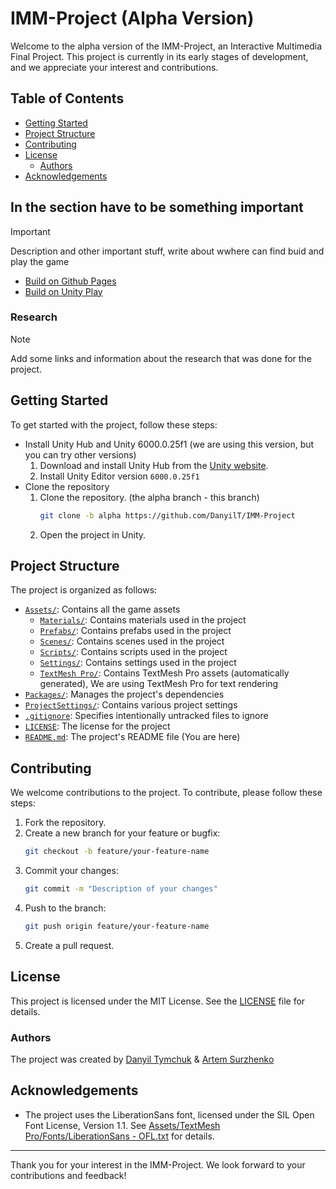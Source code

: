 # IMM-Project (Alpha Version)

Welcome to the alpha version of the IMM-Project, an Interactive Multimedia Final Project. This project is currently in its early stages of development, and we appreciate your interest and contributions.

## Table of Contents

- [Getting Started](#getting-started)
- [Project Structure](#project-structure)
- [Contributing](#contributing)
- [License](#license)
    - [Authors](#authors)
- [Acknowledgements](#acknowledgements)

## In the section have to be something important

> [!IMPORTANT]
> Description and other important stuff, write about wwhere can find buid and play the game
> - [Build on Github Pages](https://danyilt.github.io/IMM-Project/WebGL%20Build/Alpha)
> - [Build on Unity Play](https://play.unity.com/en/games/be8af042-a14e-4193-aecf-f13a0b93ce2f/imm-project-alpha)

### Research

> [!NOTE]
> Add some links and information about the research that was done for the project.

## Getting Started

To get started with the project, follow these steps:

- Install Unity Hub and Unity 6000.0.25f1 (we are using this version, but you can try other versions)
    1. Download and install Unity Hub from the [Unity website](https://unity3d.com/get-unity/download).
    2. Install Unity Editor version `6000.0.25f1`
- Clone the repository
    1. Clone the repository. (the alpha branch - this branch)
        ```sh
        git clone -b alpha https://github.com/DanyilT/IMM-Project
        ```
    2. Open the project in Unity.

## Project Structure

The project is organized as follows:

- [`Assets/`](Assets/): Contains all the game assets
    - [`Materials/`](Assets/Materials/): Contains materials used in the project
    - [`Prefabs/`](Assets/Prefabs/): Contains prefabs used in the project
    - [`Scenes/`](Assets/Scenes/): Contains scenes used in the project
    - [`Scripts/`](Assets/Scripts/): Contains scripts used in the project
    - [`Settings/`](Assets/Settings/): Contains settings used in the project
    - [`TextMesh Pro/`](Assets/TextMesh%20Pro/): Contains TextMesh Pro assets (automatically generated), We are using TextMesh Pro for text rendering
- [`Packages/`](Packages/): Manages the project's dependencies
- [`ProjectSettings/`](ProjectSettings/): Contains various project settings
- [`.gitignore`](.gitignore): Specifies intentionally untracked files to ignore
- [`LICENSE`](LICENSE): The license for the project
- [`README.md`](README.md): The project's README file (You are here)

## Contributing

We welcome contributions to the project. To contribute, please follow these steps:

1. Fork the repository.
2. Create a new branch for your feature or bugfix:
    ```sh
    git checkout -b feature/your-feature-name
    ```
3. Commit your changes:
    ```sh
    git commit -m "Description of your changes"
    ```
4. Push to the branch:
    ```sh
    git push origin feature/your-feature-name
    ```
5. Create a pull request.

## License

This project is licensed under the MIT License. See the [LICENSE](LICENSE) file for details.

### Authors

The project was created by [Danyil Tymchuk](https://github.com/DanyilT) & [Artem Surzhenko](https://github.com/artemsa223)

## Acknowledgements

- The project uses the LiberationSans font, licensed under the SIL Open Font License, Version 1.1. See [Assets/TextMesh Pro/Fonts/LiberationSans - OFL.txt](Assets/TextMesh%20Pro/Fonts/LiberationSans%20-%20OFL.txt) for details.

---
Thank you for your interest in the IMM-Project. We look forward to your contributions and feedback!
